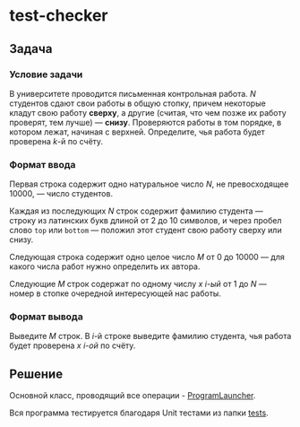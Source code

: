 # test-checker

## Задача

### Условие задачи

В университете проводится письменная контрольная работа. _N_ студентов сдают свои работы в общую стопку,
причем некоторые кладут свою работу **сверху**, а другие (считая, что чем позже их работу проверят, тем лучше) — 
**снизу**.
Проверяются работы в том порядке, в котором лежат, начиная с верхней. Определите, чья работа будет проверена _k_-й по
счёту.

### Формат ввода

Первая строка содержит одно натуральное число _N_, не превосходящее 10000, — число студентов.

Каждая из последующих _N_ строк содержит фамилию студента — строку из латинских букв длиной от 2 до 10 символов, и через
пробел слово `top` или `bottom` — положил этот студент свою работу сверху или снизу.

Следующая строка содержит одно целое число _M_ от 0 до 10000 — для какого числа работ нужно определить их автора.

Следующие _M_ строк содержат по одному числу _x i-ый_ от 1 до _N_ — номер в стопке очередной интересующей нас работы.

### Формат вывода

Выведите _M_ строк. В _i_-й строке выведите фамилию студента, чья работа будет проверена _x i-ой_ по счёту.

## Решение
Основной класс, проводящий все операции - [ProgramLauncher](/src/program-launcher/ProgramLauncher.h).

Вся программа тестируется благодаря Unit тестами из папки [tests](/tests).
